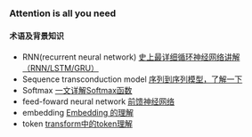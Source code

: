 ###  Attention is all you need
#### 术语及背景知识
* RNN(recurrent neural network)
	[史上最详细循环神经网络讲解（RNN/LSTM/GRU）](https://zhuanlan.zhihu.com/p/123211148)
* Sequence transconduction model
	[序列到序列模型，了解一下](https://zhuanlan.zhihu.com/p/38816145)
* Softmax
	[一文详解Softmax函数](https://zhuanlan.zhihu.com/p/105722023)
* feed-foward neural network
	[前馈神经网络](https://zhuanlan.zhihu.com/p/68487669)
* embedding
	[Embedding 的理解](https://zhuanlan.zhihu.com/p/46016518)
* token
	[transform中的token理解](https://blog.csdn.net/weixin_43135178/article/details/118877976)